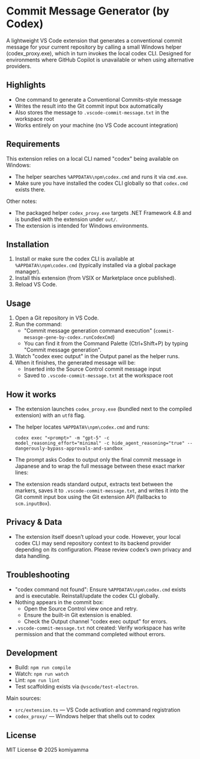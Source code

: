 # Commit Message Generator (by Codex)

A lightweight VS Code extension that generates a conventional commit message for your current repository by calling a small Windows helper (codex_proxy.exe), which in turn invokes the local codex CLI. Designed for environments where GitHub Copilot is unavailable or when using alternative providers.

## Highlights

- One command to generate a Conventional Commits-style message
- Writes the result into the Git commit input box automatically
- Also stores the message to `.vscode-commit-message.txt` in the workspace root
- Works entirely on your machine (no VS Code account integration)

## Requirements

This extension relies on a local CLI named "codex" being available on Windows:

- The helper searches `%APPDATA%\npm\codex.cmd` and runs it via `cmd.exe`.
- Make sure you have installed the codex CLI globally so that `codex.cmd` exists there.

Other notes:

- The packaged helper `codex_proxy.exe` targets .NET Framework 4.8 and is bundled with the extension under `out/`.
- The extension is intended for Windows environments.

## Installation

1. Install or make sure the codex CLI is available at `%APPDATA%\npm\codex.cmd` (typically installed via a global package manager).
2. Install this extension (from VSIX or Marketplace once published).
3. Reload VS Code.

## Usage

1. Open a Git repository in VS Code.
2. Run the command:
	- "Commit message generation command execution" (`commit-mesasge-gene-by-codex.runCodexCmd`)
	- You can find it from the Command Palette (Ctrl+Shift+P) by typing "Commit message generation".
3. Watch "codex exec output" in the Output panel as the helper runs.
4. When it finishes, the generated message will be:
	- Inserted into the Source Control commit message input
	- Saved to `.vscode-commit-message.txt` at the workspace root

## How it works

- The extension launches `codex_proxy.exe` (bundled next to the compiled extension) with an `utf8` flag.
- The helper locates `%APPDATA%\npm\codex.cmd` and runs:

	`codex exec "<prompt>" -m "gpt-5" -c model_reasoning_effort="minimal" -c hide_agent_reasoning="true" --dangerously-bypass-approvals-and-sandbox`

- The prompt asks Codex to output only the final commit message in Japanese and to wrap the full message between these exact marker lines:
- The extension reads standard output, extracts text between the markers, saves it to `.vscode-commit-message.txt`, and writes it into the Git commit input box using the Git extension API (fallbacks to `scm.inputBox`).

## Privacy & Data

- The extension itself doesn’t upload your code. However, your local codex CLI may send repository context to its backend provider depending on its configuration. Please review codex’s own privacy and data handling.

## Troubleshooting

- "codex command not found": Ensure `%APPDATA%\npm\codex.cmd` exists and is executable. Reinstall/update the codex CLI globally.
- Nothing appears in the commit box:
	- Open the Source Control view once and retry.
	- Ensure the built-in Git extension is enabled.
	- Check the Output channel "codex exec output" for errors.
- `.vscode-commit-message.txt` not created: Verify workspace has write permission and that the command completed without errors.

## Development

- Build: `npm run compile`
- Watch: `npm run watch`
- Lint: `npm run lint`
- Test scaffolding exists via `@vscode/test-electron`.

Main sources:
- `src/extension.ts` — VS Code activation and command registration
- `codex_proxy/` — Windows helper that shells out to codex

## License

MIT License © 2025 komiyamma
